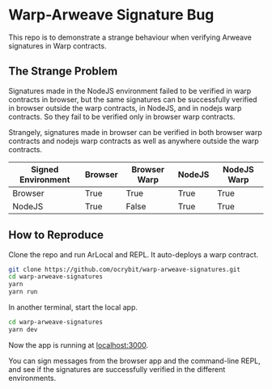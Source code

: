 # Warp-Arweave Signature Bug

This repo is to demonstrate a strange behaviour when verifying Arweave signatures in Warp contracts.

## The Strange Problem

Signatures made in the NodeJS environment failed to be verified in warp contracts in browser, but the same signatures can be successfully verified in browser outside the warp contracts, in NodeJS, and in nodejs warp contracts. So they fail to be verified only in browser warp contracts.

Strangely, signatures made in browser can be verified in both browser warp contracts and nodejs warp contracts as well as anywhere outside the warp contracts.

| Signed Environment | Browser | Browser Warp | NodeJS | NodeJS Warp |
| --- | --- | --- | --- | --- |
| Browser | True | True | True | True |
| NodeJS | True | False | True | True |

## How to Reproduce

Clone the repo and run ArLocal and REPL. It auto-deploys a warp contract.

```bash            
git clone https://github.com/ocrybit/warp-arweave-signatures.git
cd warp-arweave-signatures
yarn
yarn run
```

In another terminal, start the local app.

```bash
cd warp-arweave-signatures
yarn dev
```

Now the app is running at [localhost:3000](http://localhost:3000).

You can sign messages from the browser app and the command-line REPL, and see if the signatures are successfully verified in the different environments.
